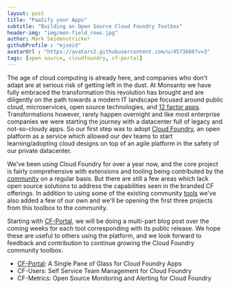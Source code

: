 ```yaml
---
layout: post
title: "PaaSify your Apps"
subtitle: "Building an Open Source Cloud Foundry Toolbox"
header-img: "img/mon-field_rows.jpg"
author: Mark Seidenstricker 
githubProfile : "mjseid"
avatarUrl : "https://avatars2.githubusercontent.com/u/4573660?v=3"
tags: [open source, cloudfoundry, cf-portal]
---
```


The age of cloud computing is already here, and companies who don't adapt are at serious risk of getting left in the dust.  At Monsanto we have fully embraced the transformation this revolution has brought and are diligently on the path towards a modern IT landscape focused around public cloud, microservices, open source technologies, and [12 factor apps](http://12factor.net/).  Transformations however, rarely happen overnight and like most enterprise companies we were starting the journey with a datacenter full of legacy and not-so-cloudy apps.  So our first step was to adopt
[Cloud Foundry](https://docs.cloudfoundry.org/concepts/overview.html), an open platform as a service which allowed our dev teams to start learning/adopting cloud designs on top of an agile platform in the safety of our private datacenter.  

We've been using Cloud Foundry for over a year now, and the core project is fairly comprehensive with extensions and tooling being contributed by the [community](https://github.com/cloudfoundry-community) on a regular basis.  But there are still a few areas which lack open source solutions to address the capabilities seen in the branded CF offerings.  In addition to using some of the existing community [tools](https://github.com/cloudfoundry-incubator/admin-ui) we've also added a few of our own and we'll be opening the first three projects from this toolbox to the community.

Starting with [CF-Portal](https://github.com/MonsantoCo/cf-portal), we will be doing a multi-part blog post over the coming weeks for each tool corresponding with its public release.  We hope these are useful to others using the platform, and we look forward to feedback and contribution to continue growing the Cloud Foundry community toolbox.

* [CF-Portal](https://github.com/MonsantoCo/cf-portal): A Single Pane of Glass for Cloud Foundry Apps
* CF-Users: Self Service Team Management for Cloud Foundry
* CF-Metrics: Open Source Monitoring and Alerting for Cloud Foundry
